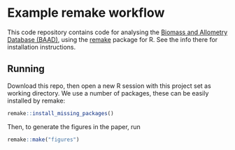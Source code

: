 # Example remake workflow

This code repository contains code for analysing the [Biomass and Allometry Database (BAAD)](https://github.com/dfalster/baad), using the [remake](https://github.com/richfitz/remake) package for R. See the info there for installation instructions.

## Running

Download this repo, then open a new R session with this project set as working directory. We use a number of packages, these can be easily installed by remake:

```r
remake::install_missing_packages()
```

Then, to generate the figures in the paper, run

```r
remake::make("figures")
```
